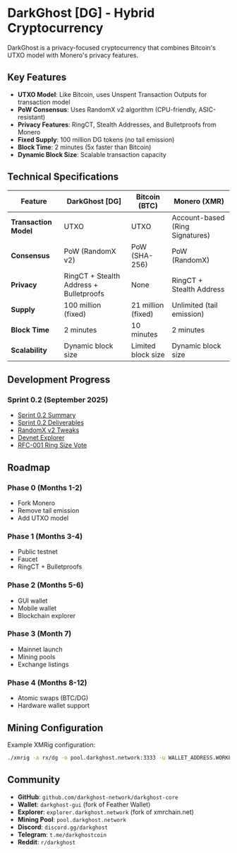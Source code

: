 # DarkGhost [DG] - Hybrid Cryptocurrency

DarkGhost is a privacy-focused cryptocurrency that combines Bitcoin's UTXO model with Monero's privacy features.

## Key Features

- **UTXO Model**: Like Bitcoin, uses Unspent Transaction Outputs for transaction model
- **PoW Consensus**: Uses RandomX v2 algorithm (CPU-friendly, ASIC-resistant)
- **Privacy Features**: RingCT, Stealth Addresses, and Bulletproofs from Monero
- **Fixed Supply**: 100 million DG tokens (no tail emission)
- **Block Time**: 2 minutes (5x faster than Bitcoin)
- **Dynamic Block Size**: Scalable transaction capacity

## Technical Specifications

| Feature               | DarkGhost [DG]                          | Bitcoin (BTC)      | Monero (XMR)                    |
| --------------------- | --------------------------------------- | ------------------ | ------------------------------- |
| **Transaction Model** | UTXO                                    | UTXO               | Account-based (Ring Signatures) |
| **Consensus**         | PoW (RandomX v2)                        | PoW (SHA-256)      | PoW (RandomX)                   |
| **Privacy**           | RingCT + Stealth Address + Bulletproofs | None               | RingCT + Stealth Address        |
| **Supply**            | 100 million (fixed)                     | 21 million (fixed) | Unlimited (tail emission)       |
| **Block Time**        | 2 minutes                               | 10 minutes         | 2 minutes                       |
| **Scalability**       | Dynamic block size                      | Limited block size | Dynamic block size              |

## Development Progress

### Sprint 0.2 (September 2025)

- [Sprint 0.2 Summary](SPRINT_0_2_SUMMARY.md)
- [Sprint 0.2 Deliverables](SPRINT_0_2_DELIVERABLES.md)
- [RandomX v2 Tweaks](RANDOMX_V2_TWEAKS.md)
- [Devnet Explorer](DEVNET_EXPLORER.md)
- [RFC-001 Ring Size Vote](RFC-001_RING_SIZE_VOTE.md)

## Roadmap

### Phase 0 (Months 1-2)

- Fork Monero
- Remove tail emission
- Add UTXO model

### Phase 1 (Months 3-4)

- Public testnet
- Faucet
- RingCT + Bulletproofs

### Phase 2 (Months 5-6)

- GUI wallet
- Mobile wallet
- Blockchain explorer

### Phase 3 (Month 7)

- Mainnet launch
- Mining pools
- Exchange listings

### Phase 4 (Months 8-12)

- Atomic swaps (BTC/DG)
- Hardware wallet support

## Mining Configuration

Example XMRig configuration:

```bash
./xmrig -a rx/dg -o pool.darkghost.network:3333 -u WALLET_ADDRESS.WORKER_NAME -p x
```

## Community

- **GitHub**: `github.com/darkghost-network/darkghost-core`
- **Wallet**: `darkghost-gui` (fork of Feather Wallet)
- **Explorer**: `explorer.darkghost.network` (fork of xmrchain.net)
- **Mining Pool**: `pool.darkghost.network`
- **Discord**: `discord.gg/darkghost`
- **Telegram**: `t.me/darkghostcoin`
- **Reddit**: `r/darkghost`
